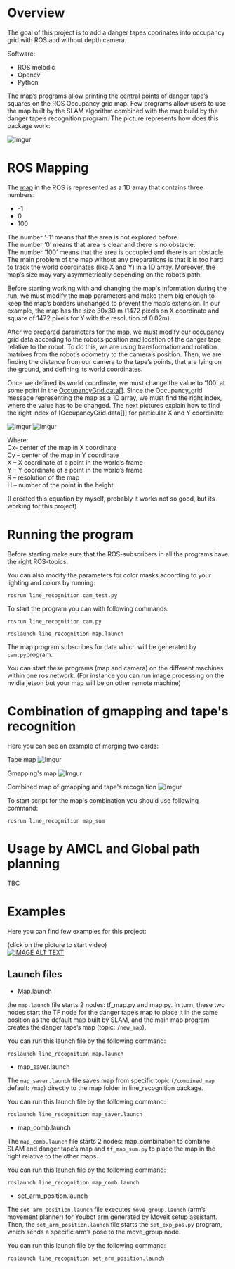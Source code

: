 
# Overview
The goal of this project is to add a danger tapes coorinates into occupancy grid with ROS and without depth camera. 


Software:
- ROS melodic
- Opencv
- Python

The map’s programs allow printing the central points of danger tape’s squares on the ROS Occupancy grid map. Few programs allow users to use the map built by the SLAM algorithm combined with the map build by the danger tape’s recognition program. The picture represents how does this package work:

![Imgur](https://i.imgur.com/jfCdewU.png)

# ROS Mapping

The [map](http://docs.ros.org/en/melodic/api/nav_msgs/html/msg/OccupancyGrid.html) in the ROS is represented as a 1D array that contains three numbers: 
- -1 
-	0
- 100

The number ‘-1’ means that the area is not explored before.<br/>
The number ‘0’ means that area is clear and there is no obstacle.<br/> 
The number ‘100’ means that the area is occupied and there is an obstacle.<br/> 
The main problem of the map without any preparations is that it is too hard to track the world coordinates (like X and Y) in a 1D array. Moreover, the map’s size may vary asymmetrically depending on the robot’s path.

Before starting working with and changing the map's information during the run, we must modify the map parameters and make them big enough to keep the map’s borders unchanged to prevent the map’s extension. In our example, the map has the size 30x30 m (1472 pixels on X coordinate and square of 1472 pixels for Y with the resolution of 0.02m). 

After we prepared parameters for the map, we must modify our occupancy grid data according to the robot’s position and location of the danger tape relative to the robot. To do this, we are using transformation and rotation matrixes from the robot’s odometry to the camera’s position. Then, we are finding the distance from our camera to the tape’s points, that are lying on the ground, and defining its world coordinates. 

Once we defined its world coordinate, we must change the value to ‘100’ at some point in the [OccupancyGrid.data[]](http://docs.ros.org/en/melodic/api/nav_msgs/html/msg/OccupancyGrid.html). Since the Occupancy_grid message representing the map as a 1D array, we must find the right index, where the value has to be changed. The next pictures explain how to find the right index of [OccupancyGrid.data[]] for particular X and Y coordinate:

![Imgur](https://i.imgur.com/7ktSIlQ.png)
![Imgur](https://i.imgur.com/E6BHjMD.png)

Where:<br/>
Cx- center of the map in X coordinate<br/>
Cy – center of the map in Y coordinate<br/>
X – X coordinate of a point in the world’s frame<br/>
Y – Y coordinate of a point in the world’s frame<br/>
R – resolution of the map<br/>
H – number of the point in the height<br/>

(I created this equation by myself, probably it works not so good, but its working for this project)


# Running the program
Before starting make sure that the ROS-subscribers in all the programs have the right ROS-topics.

You can also modify the parameters for color masks according to your lighting and colors by running:

```
rosrun line_recognition cam_test.py
```

To start the program you can with following commands:

```
rosrun line_recognition cam.py
```

```
roslaunch line_recognition map.launch
```

The map program subscribes for data which will be generated by `cam.py`program. 



You can start these programs (map and camera) on the different machines within one ros network. (For instance you can run image processing on the nvidia jetson but your map will be on other remote machine)

# Combination of gmapping and tape's recognition

Here you can see an example of merging two cards:

Tape map
![Imgur](https://imgur.com/wtYdlNF.png)

Gmapping's map
![Imgur](https://imgur.com/LkmK0Hu.png)

Combined map of gmapping and tape's recognition
![Imgur](https://imgur.com/dKQAUlB.png)

To start script for the map's combination you should use following command:

```
rosrun line_recognition map_sum
``` 

# Usage by AMCL and Global path planning

TBC

# Examples

Here you can find few examples for this project:

(click on the picture to start video)<br/>
[![IMAGE ALT TEXT](http://img.youtube.com/vi/Qk4FWbUZ-5A/0.jpg)](http://www.youtube.com/watch?v=Qk4FWbUZ-5A "Video Title")

## Launch files
 
- Map.launch

the ```map.launch``` file starts 2 nodes: tf_map.py and map.py. In turn, these two nodes start the TF node for the danger tape’s map to place it in the same position as the default map built by SLAM, and the main map program creates the danger tape’s map (topic: `/new_map`).
 
 You can run this launch file by the following command:
```
roslaunch line_recognition map.launch
```
 
- map_saver.launch
 
The ```map_saver.launch``` file saves map from specific topic (`/combined_map` default: `/map`) directly to the map folder in line_recognition package.
 
You can run this launch file by the following command:
```
roslaunch line_recognition map_saver.launch
```
 
- map_comb.launch

The ```map_comb.launch``` file starts 2 nodes: map_combination to combine SLAM and danger tape’s map and ```tf_map_sum.py``` to place the map in the right relative to the other maps.

You can run this launch file by the following command:
```
roslaunch line_recognition map_comb.launch
```
 
- set_arm_position.launch
 
The ```set_arm_position.launch``` file executes ```move_group.launch``` (arm’s movement planner) for Youbot arm generated by Moveit setup assistant. Then, the ```set_arm_position.launch``` file starts the ```set_exp_pos.py``` program, which sends a specific arm’s pose to the move_group node.

You can run this launch file by the following command:
```
roslaunch line_recognition set_arm_position.launch
```


